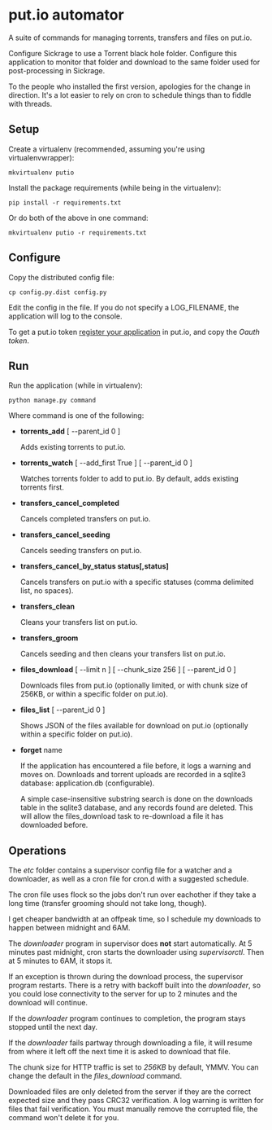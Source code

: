 # put.io automator

A suite of commands for managing torrents, transfers and files on put.io.

Configure Sickrage to use a Torrent black hole folder. Configure this application to
monitor that folder and download to the same folder used for post-processing in Sickrage.

To the people who installed the first version, apologies for the change in direction. It's a lot easier to rely on cron to schedule things than to fiddle with threads.

## Setup

Create a virtualenv (recommended, assuming you're using virtualenvwrapper):

    mkvirtualenv putio

Install the package requirements (while being in the virtualenv):

    pip install -r requirements.txt

Or do both of the above in one command:

    mkvirtualenv putio -r requirements.txt

## Configure

Copy the distributed config file:

    cp config.py.dist config.py

Edit the config in the file. If you do not specify a LOG_FILENAME, the application will log to the console.

To get a put.io token [register your application](https://put.io/oauth/apps/new) in put.io, and copy the *Oauth token*.

## Run

Run the application (while in virtualenv):

    python manage.py command

Where command is one of the following:

*   **torrents_add** [ --parent_id 0 ]

    Adds existing torrents to put.io.

*   **torrents_watch** [ --add_first True ] [ --parent_id 0 ]

    Watches torrents folder to add to put.io. By default, adds existing torrents first.

*   **transfers_cancel_completed**

    Cancels completed transfers on put.io.

*   **transfers_cancel_seeding**

    Cancels seeding transfers on put.io.

*   **transfers_cancel_by_status status[,status]**

    Cancels transfers on put.io with a specific statuses (comma delimited list, no spaces).

*   **transfers_clean**

    Cleans your transfers list on put.io.

*   **transfers_groom**

    Cancels seeding and then cleans your transfers list on put.io.

*   **files_download** [ --limit n ] [ --chunk_size 256 ] [ --parent_id 0 ]

    Downloads files from put.io (optionally limited, or with chunk size of 256KB, or within a specific folder on put.io).

*   **files_list** [ --parent_id 0 ]

    Shows JSON of the files available for download on put.io (optionally within a specific folder on put.io).

*   **forget** name

    If the application has encountered a file before, it logs a warning and moves on. Downloads and torrent uploads are recorded in a sqlite3 database: application.db (configurable).

    A simple case-insensitive substring search is done on the downloads table in the sqlite3 database, and any records found are deleted. This will allow the files_download task to re-download a file it has downloaded before.

## Operations

The *etc* folder contains a supervisor config file for a watcher and a downloader, as well as a cron file for cron.d with a suggested schedule.

The cron file uses flock so the jobs don't run over eachother if they take a long time (transfer grooming should not take long, though).

I get cheaper bandwidth at an offpeak time, so I schedule my downloads to happen between midnight and 6AM.

The *downloader* program in supervisor does **not** start automatically. At 5 minutes past midnight, cron starts the downloader using *supervisorctl*. Then at 5 minutes to 6AM, it stops it.

If an exception is thrown during the download process, the supervisor program restarts. There is a retry with backoff built into the *downloader*, so you could lose connectivity to
the server for up to 2 minutes and the download will continue.

If the *downloader* program continues to completion, the program stays stopped until the next day.

If the *downloader* fails partway through downloading a file, it will resume from where it left off the next time it is asked to download that file.

The chunk size for HTTP traffic is set to *256KB* by default, YMMV. You can change the default in the *files_download* command.

Downloaded files are only deleted from the server if they are the correct expected size and they pass CRC32 verification. A log warning is written for files that fail verification. You must manually remove the corrupted file, the command won't delete it for you.
